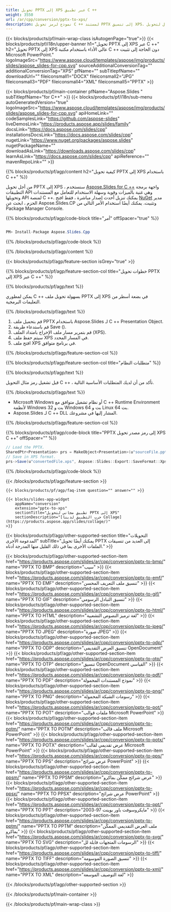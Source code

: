 ```yaml
---
title: تحويل PPTX إلى XPS عبر تطبيق C ++
weight: 3550
url: /ar/cpp/conversion/pptx-to-xps/ 
description: نموذج لرمز تحويل C ++ لمستند PPTX إلى تنسيق XPS. استخدم رمز المثال لتحويل PPTX الدفعي إلى XPS داخل أي تطبيق C ++.
---
```


{{< blocks/products/pf/main-wrap-class isAutogenPage="true">}}
{{< blocks/products/pf/i18n/upper-banner h1="تحويل PPTX إلى XPS عبر C ++" h2="تحويل PPTX إلى XPS عالي الأداء باستخدام مكتبة C ++ دون الحاجة إلى تثبيت Microsoft PowerPoint." logoImageSrc="https://www.aspose.cloud/templates/aspose/img/products/slides/aspose_slides-for-cpp.svg" sourceAdditionalConversionTag="" additionalConversionTag="XPS" pfName="" subTitlepfName="" downloadUrl="" fileiconsmall1="DOCX" fileiconsmall2="JPG" fileiconsmall3="PDF" fileiconsmall4="XML" fileiconsmall5="PPTX" >}}

{{< blocks/products/pf/main-container pfName="Aspose.Slides " subTitlepfName="for C++" >}}
{{< blocks/products/pf/i18n/sub-menu autoGeneratedVersion="true" logoImageSrc="https://www.aspose.cloud/templates/aspose/img/products/slides/aspose_slides-for-cpp.svg" apiHomeLink="" codeSamplesLink="https://github.com/aspose-slides" liveDemosLink="https://products.aspose.app/slides/family" docsLink="https://docs.aspose.com/slides/cpp" installationsDocsLink="https://docs.aspose.com/slides/cpp" nugetLink="https://www.nuget.org/packages/aspose.slides" nugetPackageName="" downloadAsLink="https://downloads.aspose.com/slides/cpp" learnAsLink="https://docs.aspose.com/slides/cpp" apiReference="" mavenRepoLink="" >}}

{{% blocks/products/pf/agp/content h2="كيفية تحويل PPTX إلى XPS باستخدام C ++" %}}

 من أجل تحويل PPTX إلى XPS ، سنستخدم
 [Aspose.Slides for C ++](https://products.aspose.com/slides/ar/cpp/)
 واجهة برمجة التطبيقات API وهي غنية بالميزات وقوية وسهلة الاستخدام للتعامل مع المستندات وتحويلها API لمنصة C ++. يمكنك تنزيل أحدث إصدار مباشرة ، فقط افتح
 [NuGet](https://www.nuget.org/packages/aspose.slides)
 مدير الحزم ، ابحث عن
 Aspose.Slides.CP
 وتثبيت. يمكنك أيضًا استخدام الأمر التالي من Package Manager Console.

{{% blocks/products/pf/agp/code-block title="أمر" offSpacer="true" %}}

```cs

PM> Install-Package Aspose.Slides.Cpp

```

{{% /blocks/products/pf/agp/code-block %}}

{{% /blocks/products/pf/agp/content %}}

{{< blocks/products/pf/agp/feature-section isGrey="true" >}}

{{% blocks/products/pf/agp/feature-section-col title="خطوات تحويل PPTX إلى XPS عبر C ++" %}}

{{% blocks/products/pf/agp/text %}}

 يمكن لمطوري C ++ بسهولة تحويل ملف PPTX إلى XPS في بضعة أسطر من التعليمات البرمجية.

{{% /blocks/products/pf/agp/text %}}

1. قم بتحميل ملف PPTX باستخدام Aspose.Slides لـ C ++ Presentation Object.
1. قم باستدعاء طريقة Save ().
1. قم بتمرير مسار ملف الإخراج بامتداد الملف (XPS).
1. سيتم حفظ ملف XPS في المسار المحدد.
1. افتح ملف XPS في برنامج متوافق.

{{% /blocks/products/pf/agp/feature-section-col %}}

{{% blocks/products/pf/agp/feature-section-col title="متطلبات النظام" %}}

{{% blocks/products/pf/agp/text %}}

 قبل تشغيل رمز مثال التحويل C ++ ، تأكد من أن لديك المتطلبات الأساسية التالية.

{{% /blocks/products/pf/agp/text %}}

- Microsoft Windows أو نظام تشغيل متوافق مع C ++ Runtime Environment لأنظمة Windows 32 بت و Windows 64 بت و Linux 64 بت.
- Aspose.Slides لـ C ++ DLL المشار إليها في مشروعك.

{{% /blocks/products/pf/agp/feature-section-col %}}

{{% blocks/products/pf/agp/code-block title="PPTX إلى رمز مصدر تحويل XPS C ++" offSpacer="" %}}

```cs
// Load the PPTX.
SharedPtr<Presentation> prs = MakeObject<Presentation>(u"sourceFile.pptx");
// Save in XPS format.
prs->Save(u"convertedFile.xps", Aspose::Slides::Export::SaveFormat::Xps);

```

{{% /blocks/products/pf/agp/code-block %}}

{{< /blocks/products/pf/agp/feature-section >}}

    {{< blocks/products/pf/agp/faq-item question="" answer="" >}}
 

<!-- aboutfile Starts -->

<!-- aboutfile Ends -->

    {{< blocks/slides-app-widget 
        appName="conversion"
        extension="pptx-to-xps"
        sectionTitle="تطبيق مجاني لتحويل PPTX إلى XPS" 
        sectionDescription="[جرب التطبيق لدينا Collage](https://products.aspose.app/slides/collage/)" 
    >}}
    
{{< blocks/products/pf/agp/other-supported-section title="التحويلات المدعومة الأخرى" subTitle="يمكنك أيضًا تحويل PPTX إلى العديد من تنسيقات الملفات الأخرى بما في ذلك القليل منها المدرجة أدناه." >}}

{{< blocks/products/pf/agp/other-supported-section-item href="https://products.aspose.com/slides/ar/cpp/conversion/pptx-to-bmp/" name="PPTX TO BMP" description="سيب" >}}
{{< blocks/products/pf/agp/other-supported-section-item href="https://products.aspose.com/slides/ar/cpp/conversion/pptx-to-emf/" name="PPTX TO EMF" description="تنسيق ملف التعريف المحسن" >}}
{{< blocks/products/pf/agp/other-supported-section-item href="https://products.aspose.com/slides/ar/cpp/conversion/pptx-to-gif/" name="PPTX TO GIF" description="تنسيق التبادل الرسومي" >}}
{{< blocks/products/pf/agp/other-supported-section-item href="https://products.aspose.com/slides/ar/cpp/conversion/pptx-to-html/" name="PPTX TO HTML" description="لغة ترميز النصوص التشعبية" >}}
{{< blocks/products/pf/agp/other-supported-section-item href="https://products.aspose.com/slides/ar/cpp/conversion/pptx-to-jpeg/" name="PPTX TO JPEG" description="صورة JPEG" >}}
{{< blocks/products/pf/agp/other-supported-section-item href="https://products.aspose.com/slides/ar/cpp/conversion/pptx-to-odp/" name="PPTX TO ODP" description="تنسيق العرض التقديمي OpenDocument" >}}
{{< blocks/products/pf/agp/other-supported-section-item href="https://products.aspose.com/slides/ar/cpp/conversion/pptx-to-otp/" name="PPTX TO OTP" description="تنسيق OpenDocument القياسي" >}}
{{< blocks/products/pf/agp/other-supported-section-item href="https://products.aspose.com/slides/ar/cpp/conversion/pptx-to-pdf/" name="PPTX TO PDF" description="نموذج المستندات المحمولة" >}}
{{< blocks/products/pf/agp/other-supported-section-item href="https://products.aspose.com/slides/ar/cpp/conversion/pptx-to-png/" name="PPTX TO PNG" description="رسومات الشبكة المحمولة" >}}
{{< blocks/products/pf/agp/other-supported-section-item href="https://products.aspose.com/slides/ar/cpp/conversion/pptx-to-pot/" name="PPTX TO POT" description="ملفات قوالب Microsoft PowerPoint" >}}
{{< blocks/products/pf/agp/other-supported-section-item href="https://products.aspose.com/slides/ar/cpp/conversion/pptx-to-potm/" name="PPTX TO POTM" description="ملف قالب Microsoft PowerPoint" >}}
{{< blocks/products/pf/agp/other-supported-section-item href="https://products.aspose.com/slides/ar/cpp/conversion/pptx-to-potx/" name="PPTX TO POTX" description="عرض تقديمي لقالب Microsoft PowerPoint" >}}
{{< blocks/products/pf/agp/other-supported-section-item href="https://products.aspose.com/slides/ar/cpp/conversion/pptx-to-pps/" name="PPTX TO PPS" description="عرض شرائح PowerPoint" >}}
{{< blocks/products/pf/agp/other-supported-section-item href="https://products.aspose.com/slides/ar/cpp/conversion/pptx-to-ppsm/" name="PPTX TO PPSM" description="عرض شرائح ممكّن بماكرو" >}}
{{< blocks/products/pf/agp/other-supported-section-item href="https://products.aspose.com/slides/ar/cpp/conversion/pptx-to-ppsx/" name="PPTX TO PPSX" description="عرض شرائح PowerPoint" >}}
{{< blocks/products/pf/agp/other-supported-section-item href="https://products.aspose.com/slides/ar/cpp/conversion/pptx-to-ppt/" name="PPTX TO PPT" description="مايكروسوفت باور بوينت 97-2003" >}}
{{< blocks/products/pf/agp/other-supported-section-item href="https://products.aspose.com/slides/ar/cpp/conversion/pptx-to-pptm/" name="PPTX TO PPTM" description="ملف العرض التقديمي الممكّن بماكرو" >}}
{{< blocks/products/pf/agp/other-supported-section-item href="https://products.aspose.com/slides/ar/cpp/conversion/pptx-to-svg/" name="PPTX TO SVG" description="الرسومات المتجهات قابلة لل" >}}
{{< blocks/products/pf/agp/other-supported-section-item href="https://products.aspose.com/slides/ar/cpp/conversion/pptx-to-tiff/" name="PPTX TO TIFF" description="تنسيق الصورة الموسومة" >}}
{{< blocks/products/pf/agp/other-supported-section-item href="https://products.aspose.com/slides/ar/cpp/conversion/pptx-to-xml/" name="PPTX TO XML" description="لغة التوصيف الموسعة" >}}

{{< /blocks/products/pf/agp/other-supported-section >}}

{{< /blocks/products/pf/main-container >}}
    
{{< /blocks/products/pf/main-wrap-class >}}